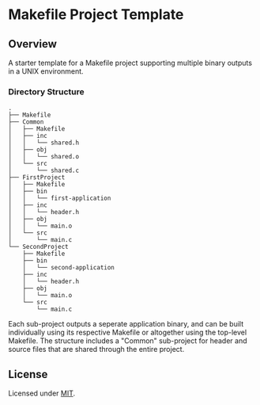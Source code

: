 # Makefile Project Template

## Overview
A starter template for a Makefile project supporting multiple binary outputs in a UNIX environment.

### Directory Structure

```
.
├── Makefile
├── Common
│   ├── Makefile
│   ├── inc
│   │   └── shared.h
│   ├── obj
│   │   └── shared.o
│   └── src
│       └── shared.c
├── FirstProject
│   ├── Makefile
│   ├── bin
│   │   └── first-application
│   ├── inc
│   │   └── header.h
│   ├── obj
│   │   └── main.o
│   └── src
│       └── main.c
└── SecondProject
    ├── Makefile
    ├── bin
    │   └── second-application
    ├── inc
    │   └── header.h
    ├── obj
    │   └── main.o
    └── src
        └── main.c
```

Each sub-project outputs a seperate application binary, and can be built individually using its respective Makefile or altogether using the top-level Makefile. The structure includes a "Common" sub-project for header and source files that are shared through the entire project.

## License
Licensed under [MIT](LICENSE).

